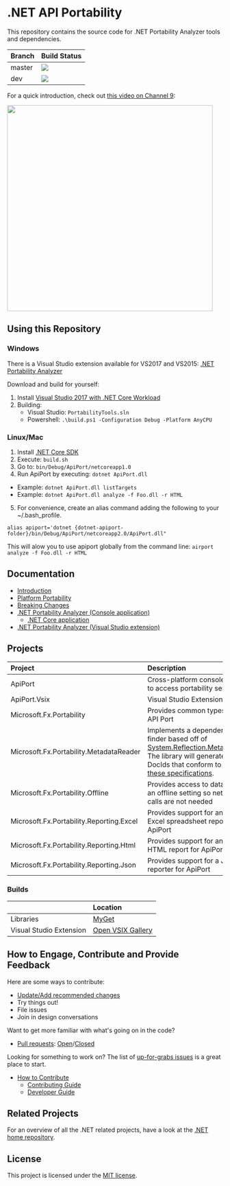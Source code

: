 # .NET API Portability

This repository contains the source code for .NET Portability Analyzer tools and
dependencies.

|Branch|Build Status|
|---|---|
|master|[![][BuildStatus-Master]][myget]|
|dev|[![][BuildStatus-Dev]][myget]|

For a quick introduction, check out [this video on Channel 9][Channel 9 Video]:

[<img src="https://sec.ch9.ms/ch9/031c/f3d7672b-dd71-4a18-a8b4-37573c08031c/DotNetPortabilityAnalyzer_960.jpg" width="480" />][Channel 9 Video]

## Using this Repository

### Windows
There is a Visual Studio extension available for VS2017 and VS2015: [.NET Portability Analyzer](https://marketplace.visualstudio.com/items?itemName=ConnieYau.NETPortabilityAnalyzer)

Download and build for yourself:
1. Install [Visual Studio 2017 with .NET Core Workload][Visual Studio 2017]
2. Building:
   * Visual Studio: `PortabilityTools.sln`
   * Powershell: `.\build.ps1 -Configuration Debug -Platform AnyCPU`

### Linux/Mac

1. Install [.NET Core SDK](https://www.microsoft.com/net/core)
2. Execute: `build.sh`
3. Go to: `bin/Debug/ApiPort/netcoreapp1.0`
4. Run ApiPort by executing: `dotnet ApiPort.dll`
  * Example: `dotnet ApiPort.dll listTargets`
  * Example: `dotnet ApiPort.dll analyze -f Foo.dll -r HTML`
5. For convenience, create an alias command adding the following to your ~/.bash_profile.
```
alias apiport='dotnet {dotnet-apiport-folder}/bin/Debug/ApiPort/netcoreapp2.0/ApiPort.dll"
```
This will alow you to use apiport globally from the command line: `airport analyze -f Foo.dll -r HTML`

## Documentation

* [Introduction](docs/HowTo)
* [Platform Portability](docs/HowTo/PlatformPortability.md)
* [Breaking Changes](docs/HowTo/BreakingChanges.md)
* [.NET Portability Analyzer (Console application)](docs/Console)
    * [.NET Core application](docs/Console/README.md#using-net-core-application)
* [.NET Portability Analyzer (Visual Studio extension)](docs/VSExtension)

## Projects

| Project | Description |
| :------ | :---------- |
| ApiPort | Cross-platform console tool to access portability service |
| ApiPort.Vsix | Visual Studio Extension |
| Microsoft.Fx.Portability | Provides common types for API Port |
| Microsoft.Fx.Portability.MetadataReader | Implements a dependency finder based off of [System.Reflection.Metadata][System.Reflection.Metadata]. The library will generate DocIds that conform to [these specifications][DocId]. |
| Microsoft.Fx.Portability.Offline | Provides access to data in an offline setting so network calls are not needed |
| Microsoft.Fx.Portability.Reporting.Excel | Provides support for an Excel spreadsheet report for ApiPort |
| Microsoft.Fx.Portability.Reporting.Html | Provides support for an HTML report for ApiPort |
| Microsoft.Fx.Portability.Reporting.Json | Provides support for a JSON reporter for ApiPort |

### Builds

|     | Location |
| :--- | :--- |
| Libraries | [MyGet][myget] |
| Visual Studio Extension |  [Open VSIX Gallery][VSIX Gallery] |

## How to Engage, Contribute and Provide Feedback

Here are some ways to contribute:
* [Update/Add recommended changes](docs/RecommendedChanges)
* Try things out!
* File issues
* Join in design conversations

Want to get more familiar with what's going on in the code?
* [Pull requests][PR]: [Open][PR-Open]/[Closed][PR-Closed]

Looking for something to work on? The list of [up-for-grabs issues][Issues-Open]
is a great place to start.

* [How to Contribute][Contributing Guide]
    * [Contributing Guide][Contributing Guide]
    * [Developer Guide][Developer Guide]

## Related Projects

For an overview of all the .NET related projects, have a look at the
[.NET home repository](https://github.com/Microsoft/dotnet).

## License

This project is licensed under the [MIT license](LICENSE).

[BuildStatus-Master]: https://devdiv.visualstudio.com/_apis/public/build/definitions/0bdbc590-a062-4c3f-b0f6-9383f67865ee/484/badge
[BuildStatus-Dev]: https://devdiv.visualstudio.com/_apis/public/build/definitions/0bdbc590-a062-4c3f-b0f6-9383f67865ee/7913/badge
[Channel 9 Video]: https://channel9.msdn.com/Blogs/Seth-Juarez/A-Brief-Look-at-the-NET-Portability-Analyzer
[Contributing Guide]: https://github.com/dotnet/corefx/wiki/Contributing
[Developer Guide]: https://github.com/dotnet/corefx/wiki/Developer-Guide
[DocId]: https://msdn.microsoft.com/en-us/library/fsbx0t7x.aspx
[Issues-Open]: https://github.com/Microsoft/dotnet-apiport/issues?q=is%3Aopen+is%3Aissue
[PR]: https://github.com/Microsoft/dotnet-apiport/pulls
[PR-Closed]: https://github.com/Microsoft/dotnet-apiport/pulls?q=is%3Apr+is%3Aclosed
[PR-Open]: https://github.com/Microsoft/dotnet-apiport/pulls?q=is%3Aopen+is%3Apr
[myget]: https://dotnet.myget.org/gallery/dotnet-apiport
[System.Reflection.Metadata]: https://github.com/dotnet/corefx/tree/master/src/System.Reflection.Metadata
[Visual Studio 2017]: https://www.microsoft.com/net/core#windowsvs2017
[VSIX Gallery]: http://vsixgallery.com/extension/55d15546-28ca-40dc-af23-dfa503e9c5fe
